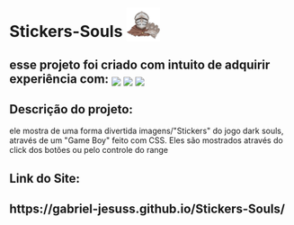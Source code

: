 <h1>Stickers-Souls <img src="imgs_Stickers\iconeHead.webp"style="height:60px; position:relative; top:8px;"></h1>
<h2>esse projeto foi criado com intuito de adquirir experiência com:
<img style="position:relative; top:5px;" src="https://img.shields.io/badge/JavaScript-323330?style=for-the-badge&logo=javascript&logoColor=F7DF1E"> <img style="position:relative; top:5px;" src="https://img.shields.io/badge/HTML5-E34F26?style=for-the-badge&logo=html5&logoColor=white"> <img style="position:relative; top:5px;" src="https://img.shields.io/badge/CSS3-1572B6?style=for-the-badge&logo=css3&logoColor=white"></h2>

<h2>Descrição do projeto:</h2>
<p>ele mostra de uma forma divertida imagens/"Stickers" do jogo dark souls, através de um "Game Boy" feito com CSS. Eles são mostrados através do click dos botões ou pelo controle do range</P>
<h2>Link do Site:<h2>
<link>https://gabriel-jesuss.github.io/Stickers-Souls/ </link>
